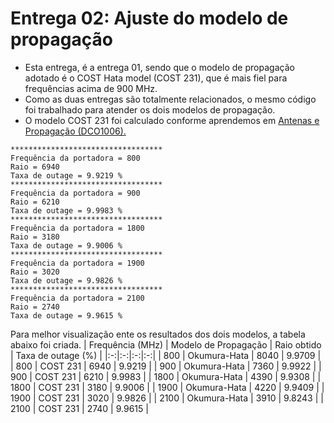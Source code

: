 # Entrega 02: Ajuste do modelo de propagação
* Esta entrega, é a entrega 01, sendo que o modelo de propagação adotado é o COST Hata model (COST 231), que é mais fiel para frequências acima de 900 MHz.
* Como as duas entregas são totalmente relacionados, o mesmo código foi trabalhado para atender os dois modelos de propagação.
* O modelo COST 231 foi calculado conforme aprendemos em [Antenas e Propagação (DCO1006).](https://drive.google.com/file/d/0ByJm8i8ph9tlYzE1ZDhLOG10cnc/view) 

```
**********************************
Frequência da portadora = 800
Raio = 6940
Taxa de outage = 9.9219 %
**********************************
Frequência da portadora = 900
Raio = 6210
Taxa de outage = 9.9983 %
**********************************
Frequência da portadora = 1800
Raio = 3180
Taxa de outage = 9.9006 %
**********************************
Frequência da portadora = 1900
Raio = 3020
Taxa de outage = 9.9826 %
**********************************
Frequência da portadora = 2100
Raio = 2740
Taxa de outage = 9.9615 %
```



Para melhor visualização ente os resultados dos dois modelos, a tabela abaixo foi criada. 
|  Frequência (MHz) | Modelo de Propagação  | Raio obtido  | Taxa de outage (%)  |
|:-:|:-:|:-:|:-:|
|  800  | Okumura-Hata |  8040 |  9.9709 |
|  800  |    COST 231  |  6940 |  9.9219 |
|  900  | Okumura-Hata |  7360 |  9.9922 |
|  900  |     COST 231 |  6210 |  9.9983 |
| 1800  | Okumura-Hata |  4390 |  9.9308 |
| 1800  |    COST 231  |  3180 |  9.9006 |
| 1900  | Okumura-Hata |  4220 |  9.9409 |
| 1900  |     COST 231 |  3020 |  9.9826 |
| 2100  | Okumura-Hata |  3910 |  9.8243 |
| 2100  |    COST 231  |  2740 |  9.9615 |